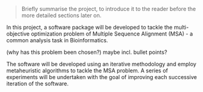 

> Briefly summarise the project, to introduce it to the reader before the more detailed sections later on.


In this project, a software package will be developed to tackle the multi-objective optimization problem of Multiple Sequence Alignment (MSA) - a common analysis task in Bioinformatics.

(why has this problem been chosen?) maybe incl. bullet points?

The software will be developed using an iterative methodology and employ metaheuristic algorithms to tackle the MSA problem. A series of experiments will be undertaken with the goal of improving each successive iteration of the software.
